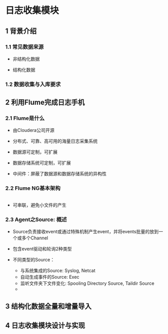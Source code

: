 # 日志收集模块

## 1 背景介绍

### 1.1 常见数据来源

- 非结构化数据

- 结构化数据

### 1.2 数据收集与入库要求



## 2 利用Flume完成日志手机

### 2.1 Flume是什么

- 由Cloudera公司开源

- 分布式、可靠、高可用的海量日志采集系统

- 数据源可定制，可扩展

- 数据存储系统可定制，可扩展

- 中间件：屏蔽了数据源和数据存储系统的异构性

### 2.2 Flume NG基本架构

![]()

- 可串联，避免小文件的产生

### 2.3 Agent之Source: 概述

- Source负责接收event或通过特殊机制产生event，并将events批量的放到一个或多个Channel

- 包含event驱动和轮询2种类型

- 不同类型的Source：
  - 与系统集成的Source: Syslog, Netcat
  - 自动生成事件的Source: Exec
  - 监听文件夹下文件变化: Spooling Directory Source, Taildir Source
  - 

## 3 结构化数据全量和增量导入

## 4 日志收集模块设计与实现
